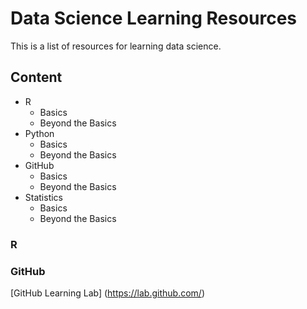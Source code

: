 # Data Science Learning Resources
This is a list of resources for learning data science.

## Content

- R
   * Basics
   * Beyond the Basics
- Python
  * Basics
  * Beyond the Basics
- GitHub
  * Basics
  * Beyond the Basics
- Statistics
  * Basics
  * Beyond the Basics

### R 



### GitHub
[GitHub Learning Lab] (https://lab.github.com/)
